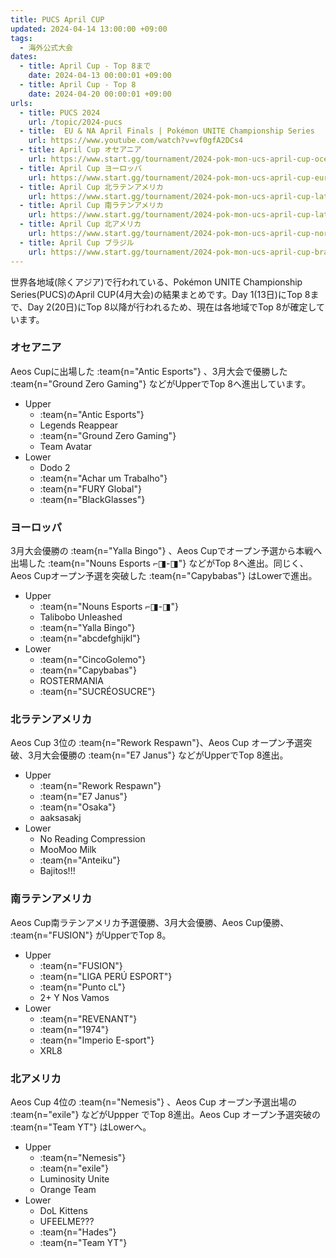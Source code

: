 ```yaml
---
title: PUCS April CUP
updated: 2024-04-14 13:00:00 +09:00
tags:
  - 海外公式大会
dates:
  - title: April Cup - Top 8まで
    date: 2024-04-13 00:00:01 +09:00
  - title: April Cup - Top 8
    date: 2024-04-20 00:00:01 +09:00
urls:
  - title: PUCS 2024
    url: /topic/2024-pucs
  - title:  EU & NA April Finals | Pokémon UNITE Championship Series 
    url: https://www.youtube.com/watch?v=vf0gfA2DCs4
  - title: April Cup オセアニア
    url: https://www.start.gg/tournament/2024-pok-mon-ucs-april-cup-oceania/details
  - title: April Cup ヨーロッパ
    url: https://www.start.gg/tournament/2024-pok-mon-ucs-april-cup-europe/details
  - title: April Cup 北ラテンアメリカ
    url: https://www.start.gg/tournament/2024-pok-mon-ucs-april-cup-latin-america-north/details
  - title: April Cup 南ラテンアメリカ
    url: https://www.start.gg/tournament/2024-pok-mon-ucs-april-cup-latin-america-south/details
  - title: April Cup 北アメリカ
    url: https://www.start.gg/tournament/2024-pok-mon-ucs-april-cup-north-america/details
  - title: April Cup ブラジル
    url: https://www.start.gg/tournament/2024-pok-mon-ucs-april-cup-brazil/details
---
```


世界各地域(除くアジア)で行われている、Pokémon UNITE Championship Series(PUCS)のApril CUP(4月大会)の結果まとめです。Day 1(13日)にTop 8まで、Day 2(20日)にTop 8以降が行われるため、現在は各地域でTop 8が確定しています。

<!-- more -->

### オセアニア
Aeos Cupに出場した :team{n="Antic Esports"} 、3月大会で優勝した :team{n="Ground Zero Gaming"} などがUpperでTop 8へ進出しています。

- Upper
  - :team{n="Antic Esports"}
  - Legends Reappear
  - :team{n="Ground Zero Gaming"}
  - Team Avatar
- Lower
  - Dodo 2
  - :team{n="Achar um Trabalho"}
  - :team{n="FURY Global"}
  - :team{n="BlackGlasses"}

### ヨーロッパ
3月大会優勝の :team{n="Yalla Bingo"} 、Aeos Cupでオープン予選から本戦へ出場した :team{n="Nouns Esports ⌐◨-◨"} などがTop 8へ進出。同じく、Aeos Cupオープン予選を突破した :team{n="Capybabas"} はLowerで進出。

- Upper
  - :team{n="Nouns Esports ⌐◨-◨"}
  - Talibobo Unleashed
  - :team{n="Yalla Bingo"}
  - :team{n="abcdefghijkl"}
- Lower
  - :team{n="CincoGolemo"}
  - :team{n="Capybabas"}
  - ROSTERMANIA
  - :team{n="SUCRÉOSUCRE"}

### 北ラテンアメリカ
Aeos Cup 3位の :team{n="Rework Respawn"}、Aeos Cup オープン予選突破、3月大会優勝の :team{n="E7 Janus"} などがUpperでTop 8進出。

- Upper
  - :team{n="Rework Respawn"}
  - :team{n="E7 Janus"}
  - :team{n="Osaka"}
  - aaksasakj
- Lower
  - No Reading Compression
  - MooMoo Milk
  - :team{n="Anteiku"}
  - Bajitos!!!

### 南ラテンアメリカ
Aeos Cup南ラテンアメリカ予選優勝、3月大会優勝、Aeos Cup優勝、 :team{n="FUSION"} がUpperでTop 8。

- Upper
  - :team{n="FUSION"}
  - :team{n="LIGA PERÚ ESPORT"}
  - :team{n="Punto cL"}
  - 2+ Y Nos Vamos
- Lower
  - :team{n="REVENANT"}
  - :team{n="1974"}
  - :team{n="Imperio E-sport"}
  - XRL8

### 北アメリカ
Aeos Cup 4位の :team{n="Nemesis"} 、Aeos Cup オープン予選出場の :team{n="exile"} などがUppper でTop 8進出。Aeos Cup オープン予選突破の :team{n="Team YT"} はLowerへ。

- Upper
  - :team{n="Nemesis"}
  - :team{n="exile"}
  - Luminosity Unite
  - Orange Team
- Lower
  - DoL Kittens
  - UFEELME???
  - :team{n="Hades"}
  - :team{n="Team YT"}
